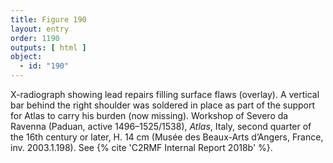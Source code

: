 ```yaml
---
title: Figure 190
layout: entry
order: 1190
outputs: [ html ]
object:
  - id: "190"
---
```


X-radiograph showing lead repairs filling surface flaws (overlay). A vertical bar behind the right shoulder was soldered in place as part of the support for Atlas to carry his burden (now missing). Workshop of Severo da Ravenna (Paduan, active 1496–1525/1538), *Atlas*, Italy, second quarter of the 16th century or later, H. 14 cm (Musée des Beaux-Arts d’Angers, France, inv. 2003.1.198). See {% cite 'C2RMF Internal Report 2018b' %}.
